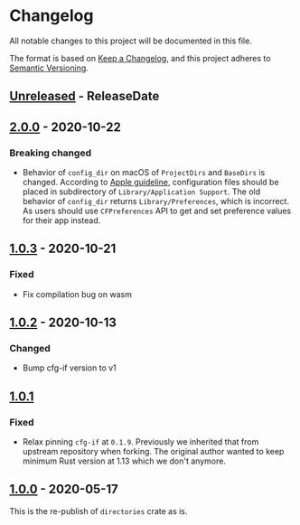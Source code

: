 # Changelog

All notable changes to this project will be documented in this file.

The format is based on [Keep a Changelog](https://keepachangelog.com/en/1.0.0/),
and this project adheres to [Semantic Versioning](https://semver.org/spec/v2.0.0.html).

<!--
# Guiding Principles

* Changelogs are for _humans_, not machines.
* There should be an entry for every single version.
* The same types of changes should be grouped.
* Versions and sections should be linkable.
* The latest version comes first.
* The release date of each version is displayed.
* Mention whether you follow Semantic Versioning.

# Types of changes

* `Added` for new features.
* `Changed` for changes in existing functionality.
* `Deprecated` for soon-to-be removed features.
* `Removed` for now removed features.
* `Fixed` for any bug fixes.
* `Security` in case of vulnerabilities.
 -->

<!-- next-header -->
## [Unreleased] - ReleaseDate

## [2.0.0] - 2020-10-22
### Breaking changed
* Behavior of `config_dir` on macOS of `ProjectDirs` and `BaseDirs` is changed.
  According to [Apple guideline][appple-configdir], configuration files should be placed
  in subdirectory of `Library/Application Support`. The old behavior of `config_dir`
  returns `Library/Preferences`, which is incorrect. As users should use `CFPreferences`
  API to get and set preference values for their app instead.

[appple-configdir]: https://developer.apple.com/library/archive/documentation/FileManagement/Conceptual/FileSystemProgrammingGuide/FileSystemOverview/FileSystemOverview.html#//apple_ref/doc/uid/TP40010672-CH2-SW1

## [1.0.3] - 2020-10-21
### Fixed
* Fix compilation bug on wasm

## [1.0.2] - 2020-10-13
### Changed
* Bump cfg-if version to v1

## [1.0.1]
### Fixed
* Relax pinning `cfg-if` at `0.1.9`. Previously we inherited that from upstream repository when forking.
  The original author wanted to keep minimum Rust version at 1.13 which we don't anymore.

## [1.0.0] - 2020-05-17

This is the re-publish of `directories` crate as is.

<!-- next-url -->
[Unreleased]: https://github.com/xdg-rs/dirs/compare/directories-v2.0.0...HEAD
[2.0.0]: https://github.com/xdg-rs/dirs/compare/directories-v1.0.3...directories-v2.0.0
[1.0.3]: https://github.com/xdg-rs/dirs/compare/directories-v1.0.2...directories-v1.0.3
[1.0.2]: https://github.com/xdg-rs/dirs/compare/directories-v1.0.1...directories-v1.0.2
[1.0.1]: https://github.com/xdg-rs/dirs/compare/directories-v1.0.0...directories-v1.0.1
[1.0.0]: https://github.com/xdg-rs/dirs/releases/tag/directories-v1.0.0
